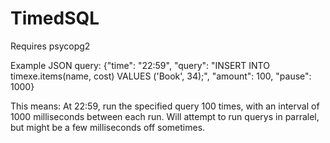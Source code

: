# TimedSQL
Requires psycopg2

Example JSON query:
{"time": "22:59", "query": "INSERT INTO timexe.items(name, cost) VALUES ('Book', 34);", "amount": 100, "pause": 1000}

This means:
At 22:59, run the specified query 100 times, with an interval of 1000 milliseconds between each run.
Will attempt to run querys in parralel, but might be a few milliseconds off sometimes.
